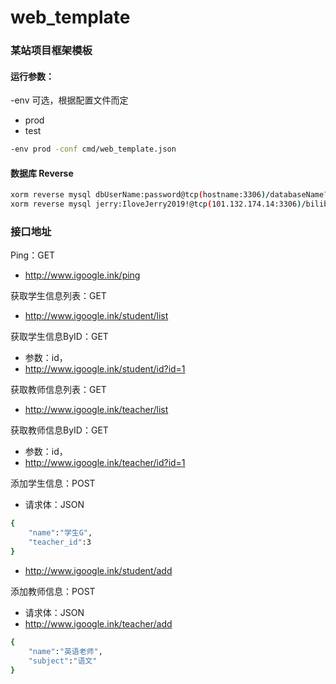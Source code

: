 # web_template

### 某站项目框架模板


#### 运行参数：

-env 可选，根据配置文件而定
* prod
* test

```bash
-env prod -conf cmd/web_template.json
```

#### 数据库 Reverse

```bash
xorm reverse mysql dbUserName:password@tcp(hostname:3306)/databaseName?charset=utf8 pkg/dbmodel/goxorm pkg/dbmodel
xorm reverse mysql jerry:IloveJerry2019!@tcp(101.132.174.14:3306)/bilibili_comic?charset=utf8,utf8mb4 pkg/dbmodel/goxorm pkg/dbmodel
```

### 接口地址

Ping：GET
- http://www.igoogle.ink/ping

获取学生信息列表：GET
- http://www.igoogle.ink/student/list

获取学生信息ByID：GET
- 参数：id，
- http://www.igoogle.ink/student/id?id=1

获取教师信息列表：GET
- http://www.igoogle.ink/teacher/list

获取教师信息ByID：GET
- 参数：id，
- http://www.igoogle.ink/teacher/id?id=1

添加学生信息：POST
- 请求体：JSON
```bash
{
	"name":"学生G",
	"teacher_id":3
}
```
- http://www.igoogle.ink/student/add

添加教师信息：POST
- 请求体：JSON
- http://www.igoogle.ink/teacher/add
```bash
{
	"name":"英语老师",
	"subject":"语文"
}
```